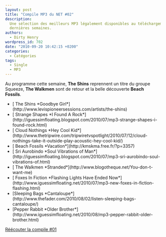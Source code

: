 ```yaml
---
layout: post
title: "Compile MP3 du NET #02"
description:
  Une sélection des meilleurs MP3 légalement disponibles au téléchargement des
  dernières semaines.
authors:
  - Dirty Henry
wordpress_id: 702
date: "2010-09-20 10:42:15 +0200"
categories:
  - Catégories
tags:
  - Single
  - MP3
---
```


Au programme cette semaine, **The Shins** reprennent un titre du groupe Squeeze,
**The Walkmen** sont de retour et la belle découverte **Beach Fossils**.

<ul class="polaroids">

<li><div class="polaroid">
[<img378> The Shins
*Goodbye Girl*](http://www.levispioneersessions.com/artists/the-shins)
</div></li>

<li><div class="polaroid">
[<img379> Strange Shapes
*I Found A Rock*](http://iguessimfloating.blogspot.com/2010/07/mp3-strange-shapes-i-found-rock.html)
</div></li>

<li><div class="polaroid">
[<img383> Cloud Nothings
*Hey Cool Kid*](http://www.thetripwire.com/tripwiretvspotlight/2010/07/12/cloud-nothings-take-it-outside-play-acoustic-hey-cool-kid/)
</div></li>

<li><div class="polaroid">
[<img384> Beach Fossils
*Vacation*](http://kmskma.free.fr/?p=3357)
</div></li>

<li><div class="polaroid">
[<img380> Sri Aurobindo
*Soul Vibrations of Man*](http://iguessimfloating.blogspot.com/2010/07/mp3-sri-aurobindo-soul-vibrations-of.html)
</div></li>

<li><div class="polaroid">
[<img381> The Walkmen
*Stranded*](http://www.blogotheque.net/You-don-t-want-me)
</div></li>

<li><div class="polaroid">
[<img382> Foxes In Fiction
*Flashing Lights Have Ended Now*](http://www.iguessimfloating.net/2010/07/mp3-new-foxes-in-fiction-flashing.html)
</div></li>

<li><div class="polaroid">
[<img385>Sleeping Bags
*Cantaloupe*](http://www.thefader.com/2010/08/02/listen-sleeping-bags-cantaloupe/)
</div></li>

<li><div class="polaroid">
[<img386>Pepper Rabbit
*Older Brother*](http://www.iguessimfloating.net/2010/08/mp3-pepper-rabbit-older-brother.html)
</div></li>

</ul>

[Réécouter la compile #01](700)
